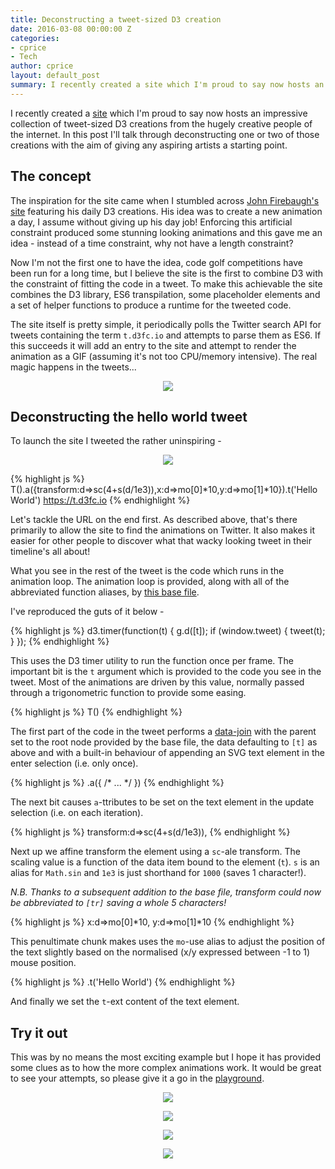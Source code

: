 ```yaml
---
title: Deconstructing a tweet-sized D3 creation
date: 2016-03-08 00:00:00 Z
categories:
- cprice
- Tech
author: cprice
layout: default_post
summary: I recently created a site which I'm proud to say now hosts an impressive collection of tweet-sized D3 creations from the hugely creative people of the internet. In this post I'll talk through deconstructing one or two of those creations with the aim of giving any aspiring artists a starting point.
---
```


I recently created a [site](https://t.d3fc.io) which I'm proud to say now hosts an impressive collection of tweet-sized D3 creations from the hugely creative people of the internet. In this post I'll talk through deconstructing one or two of those creations with the aim of giving any aspiring artists a starting point.

## The concept

The inspiration for the site came when I stumbled across [John Firebaugh's site](http://jfire.io/animations/) featuring his daily D3 creations. His idea was to create a new animation a day, I assume without giving up his day job! Enforcing this artificial constraint produced some stunning looking animations and this gave me an idea - instead of a time constraint, why not have a length constraint?

Now I'm not the first one to have the idea, code golf competitions have been run for a long time, but I believe the site is the first to combine D3 with the constraint of fitting the code in a tweet. To make this achievable the site combines the D3 library, ES6 transpilation, some placeholder elements and a set of helper functions to produce a runtime for the tweeted code.

The site itself is pretty simple, it periodically polls the Twitter search API for tweets containing the term `t.d3fc.io` and attempts to parse them as ES6. If this succeeds it will add an entry to the site and attempt to render the animation as a GIF (assuming it's not too CPU/memory intensive). The real magic happens in the tweets...

<p style="text-align:center"><a href="https://t.d3fc.io/status/694815740449398784"><img src="{{ site.baseurl }}/cprice/assets/t-d3fc/voronoi.gif"></a></p>

## Deconstructing the hello world tweet

To launch the site I tweeted the rather uninspiring -

<p style="text-align:center"><a href="https://t.d3fc.io/status/693087332682088449"><img src="{{ site.baseurl }}/cprice/assets/t-d3fc/hello-world.gif"></a></p>

{% highlight js %}
T().a({transform:d=>sc(4+s(d/1e3)),x:d=>mo[0]*10,y:d=>mo[1]*10}).t('Hello World') https://t.d3fc.io
{% endhighlight %}

Let's tackle the URL on the end first. As described above, that's there primarily to allow the site to find the animations on Twitter. It also makes it easier for other people to discover what that wacky looking tweet in their timeline's all about!

What you see in the rest of the tweet is the code which runs in the animation loop. The animation loop is provided, along with all of the abbreviated function aliases, by [this base file](https://github.com/chrisprice/t-d3fc/blob/36a2543fea0453683d24c292f2bee3dc0d0f0a86/server/public/src/base.js).

I've reproduced the guts of it below -

{% highlight js %}
d3.timer(function(t) {
  g.d([t]);
  if (window.tweet) {
    tweet(t);
  }
});
{% endhighlight %}

This uses the D3 timer utility to run the function once per frame. The important bit is the `t` argument which is provided to the code you see in the tweet. Most of the animations are driven by this value, normally passed through a trigonometric function to provide some easing.

{% highlight js %}
T()
{% endhighlight %}

The first part of the code in the tweet performs a [data-join](http://bost.ocks.org/mike/join/) with the parent set to the root node provided by the base file, the data defaulting to `[t]` as above and with a built-in behaviour of appending an SVG text element in the enter selection (i.e. only once).

{% highlight js %}
.a({ /* ... */ })
{% endhighlight %}

The next bit causes `a`-ttributes to be set on the text element in the update selection (i.e. on each iteration).

{% highlight js %}
transform:d=>sc(4+s(d/1e3)),
{% endhighlight %}

Next up we affine transform the element using a `sc`-ale transform. The scaling value is a function of the data item bound to the element (`t`). `s` is an alias for `Math.sin` and `1e3` is just shorthand for `1000` (saves 1 character!).

*N.B. Thanks to a subsequent addition to the base file, transform could now be abbreviated to `[tr]` saving a whole 5 characters!*

{% highlight js %}
x:d=>mo[0]*10,
y:d=>mo[1]*10
{% endhighlight %}

This penultimate chunk makes uses the `mo`-use alias to adjust the position of the text slightly based on the normalised (x/y expressed between -1 to 1) mouse position.

{% highlight js %}
.t('Hello World')
{% endhighlight %}

And finally we set the `t`-ext content of the text element.

## Try it out

This was by no means the most exciting example but I hope it has provided some clues as to how the more complex animations work. It would be great to see your attempts, so please give it a go in the [playground](https://t.d3fc.io/playground).

<p style="text-align:center"><a href="https://t.d3fc.io/status/694572223596761088"><img src="{{ site.baseurl }}/cprice/assets/t-d3fc/helix.gif"></a></p>
<p style="text-align:center"><a href="https://t.d3fc.io/status/695490817863987201"><img src="{{ site.baseurl }}/cprice/assets/t-d3fc/jfire.gif"></a></p>
<p style="text-align:center"><a href="https://t.d3fc.io/status/695201842968543232"><img src="{{ site.baseurl }}/cprice/assets/t-d3fc/man.gif"></a></p>
<p style="text-align:center"><a href="https://t.d3fc.io/status/693101547396452353"><img src="{{ site.baseurl }}/cprice/assets/t-d3fc/moire.gif"></a></p>
